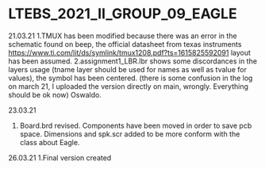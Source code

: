 # LTEBS_2021_II_GROUP_09_EAGLE
21.03.21
  1.TMUX has been modified because there was an error in the schematic found on beep, the official datasheet from texas instruments https://www.ti.com/lit/ds/symlink/tmux1208.pdf?ts=1615825592091 layout has been assumed.
  2.assignment1_LBR.lbr shows some discordances in the layers usage (tname layer should be used for names as well as tvalue for values), the symbol has been centered.
(there is some confusion in the log on march 21, I uploaded the version directly on main, wrongly. Everything should be ok now)
                                                            Oswaldo.

23.03.21
  1. Board.brd revised. Components have been moved in order to save pcb space. Dimensions and spk.scr added to be more conform with the class about Eagle.

26.03.21
  1.Final version created

